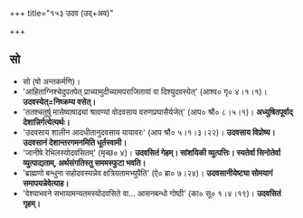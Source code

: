 +++
title="१५३ उदव (उद्+अव)"

+++

## सो
- सो (षो अन्तकर्मणि)।
- 'आहिताग्निश्चेदुपतपेत् प्राच्यामुदीच्यामपराजितायां वा दिश्युदवस्येत्' (आश्व० गृ० ४।१।१)। **उदवस्येत्=निष्क्रम्य वसेत्।**
- 'ततश्चतुर्षु मासेष्वाषाढ्यां श्रावण्यां वोदवसाय वरुणप्रघासैर्यजेत्' (आप० श्रौ० ८।५।१)। **अध्युषितपूर्वाद् देशान्निर्गत्येत्यर्थः।**
- 'उदवसाय शालीन आदधीतानुदवसाय यायावरः' (आप श्रौ० ५।१।३।२२)। **उदवसाय विप्रोष्य। उदवसानं देशान्तरगमनमिति धूर्तस्वामी।**
- 'जानीषे रेभिलस्योदवसितम्' (मृच्छ० ४)। **उदवसितं गेहम्। सांशयिकी व्युत्पत्तिः। स्यतेर्वा सिनोतेर्वा व्युत्पाद्यताम्, अर्थसंगतिस्तु सममस्फुटा भवति।**
- 'ब्राह्मणो बन्धुना सहोदवस्यन्नेव क्षत्रियतामभ्युपैति' (ऐ० ब्रा० ७।२४)। **उदवसानीयेष्ट्या सोमयागं समापयन्नेवेत्याह।**
- 'वेश्याभवने सभायामन्यतमस्योदवसिते वा… आसनबन्धो गोष्ठी' (का० सू० १।४।१९)। **उदवसितं गृहम्।**
